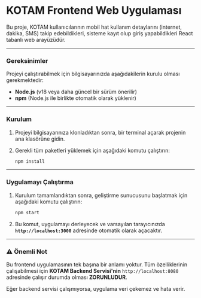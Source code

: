 # KOTAM Frontend Web Uygulaması

Bu proje, KOTAM kullanıcılarının mobil hat kullanım detaylarını (internet, dakika, SMS) takip edebildikleri, sisteme kayıt olup giriş yapabildikleri React tabanlı web arayüzüdür.

---

### Gereksinimler

Projeyi çalıştırabilmek için bilgisayarınızda aşağıdakilerin kurulu olması gerekmektedir:

* **Node.js** (v18 veya daha güncel bir sürüm önerilir)
* **npm** (Node.js ile birlikte otomatik olarak yüklenir)

---

### Kurulum

1.  Projeyi bilgisayarınıza klonladıktan sonra, bir terminal açarak projenin ana klasörüne gidin.

2.  Gerekli tüm paketleri yüklemek için aşağıdaki komutu çalıştırın:
    ```bash
    npm install
    ```

---

### Uygulamayı Çalıştırma

1.  Kurulum tamamlandıktan sonra, geliştirme sunucusunu başlatmak için aşağıdaki komutu çalıştırın:
    ```bash
    npm start
    ```

2.  Bu komut, uygulamayı derleyecek ve varsayılan tarayıcınızda **`http://localhost:3000`** adresinde otomatik olarak açacaktır.

---

### ⚠️ Önemli Not

Bu frontend uygulamasının tek başına bir anlamı yoktur. Tüm özelliklerinin çalışabilmesi için **KOTAM Backend Servisi'nin** `http://localhost:8080` adresinde çalışır durumda olması **ZORUNLUDUR**.

Eğer backend servisi çalışmıyorsa, uygulama veri çekemez ve hata verir.

